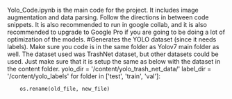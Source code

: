Yolo_Code.ipynb is the main  code for the project. It includes image augmentation and data parsing. Follow the directions in between code snippets. It is also recommended to  run in google collab, and it is also recommended to upgrade to Google Pro if you are going to be doing a lot of optimization of the models. 
#Generates the YOLO dataset (since it needs labels). Make sure you code is in the same folder as Yolov7 main folder as well. The dataset used was TrashNet dataset, but other datasets could be used. Just make sure that it is setup the same as below with the dataset in the content folder.
yolo_dir = '/content/yolo_trash_net_data/'
label_dir = '/content/yolo_labels'
for folder in ['test', 'train', 'val']:

        os.rename(old_file, new_file)

